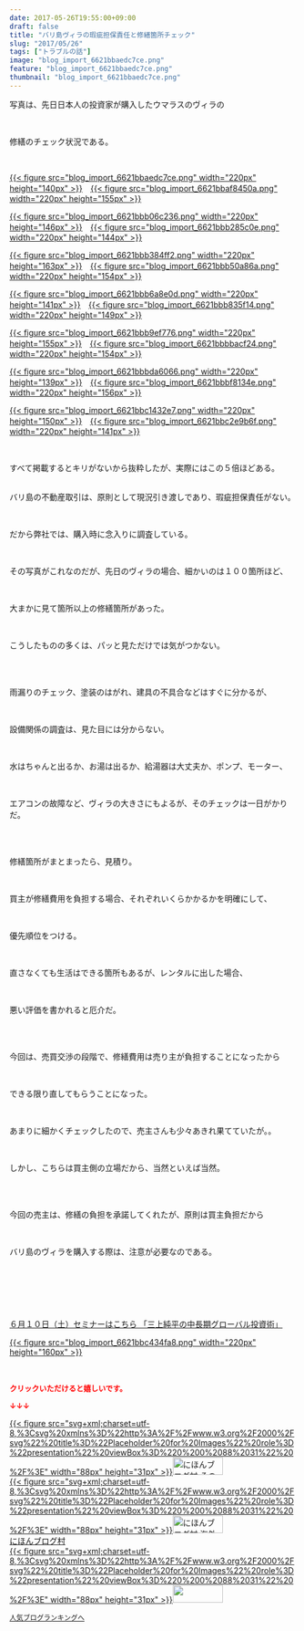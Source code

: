 ```yaml
---
date: 2017-05-26T19:55:00+09:00
draft: false
title: "バリ島ヴィラの瑕疵担保責任と修繕箇所チェック"
slug: "2017/05/26"
tags: ["トラブルの話"]
image: "blog_import_6621bbaedc7ce.png"
feature: "blog_import_6621bbaedc7ce.png"
thumbnail: "blog_import_6621bbaedc7ce.png"
---
```

<p>写真は、先日日本人の投資家が購入したウマラスのヴィラの</p><p> </p><p>修繕のチェック状況である。</p><p> </p><p><a href="blog_import_6621bbaedc7ce.png">{{< figure src="blog_import_6621bbaedc7ce.png" width="220px" height="140px" >}}</a>　<a href="blog_import_6621bbaf8450a.png">{{< figure src="blog_import_6621bbaf8450a.png" width="220px" height="155px" >}}</a></p><p><a href="blog_import_6621bbb06c236.png">{{< figure src="blog_import_6621bbb06c236.png" width="220px" height="146px" >}}</a>　<a href="blog_import_6621bbb285c0e.png">{{< figure src="blog_import_6621bbb285c0e.png" width="220px" height="144px" >}}</a></p><p><a href="blog_import_6621bbb384ff2.png">{{< figure src="blog_import_6621bbb384ff2.png" width="220px" height="163px" >}}</a>　<a href="blog_import_6621bbb50a86a.png">{{< figure src="blog_import_6621bbb50a86a.png" width="220px" height="154px" >}}</a></p><p><a href="blog_import_6621bbb6a8e0d.png">{{< figure src="blog_import_6621bbb6a8e0d.png" width="220px" height="141px" >}}</a>　<a href="blog_import_6621bbb835f14.png">{{< figure src="blog_import_6621bbb835f14.png" width="220px" height="149px" >}}</a></p><p><a href="blog_import_6621bbb9ef776.png">{{< figure src="blog_import_6621bbb9ef776.png" width="220px" height="155px" >}}</a>　<a href="blog_import_6621bbbbacf24.png">{{< figure src="blog_import_6621bbbbacf24.png" width="220px" height="154px" >}}</a></p><p><a href="blog_import_6621bbbda6066.png">{{< figure src="blog_import_6621bbbda6066.png" width="220px" height="139px" >}}</a>　<a href="blog_import_6621bbbf8134e.png">{{< figure src="blog_import_6621bbbf8134e.png" width="220px" height="156px" >}}</a></p><p><a href="blog_import_6621bbc1432e7.png">{{< figure src="blog_import_6621bbc1432e7.png" width="220px" height="150px" >}}</a>　<a href="blog_import_6621bbc2e9b6f.png">{{< figure src="blog_import_6621bbc2e9b6f.png" width="220px" height="141px" >}}</a></p><p> </p><p>すべて掲載するとキリがないから抜粋したが、実際にはこの５倍ほどある。</p><p><br/>バリ島の不動産取引は、原則として現況引き渡しであり、瑕疵担保責任がない。</p><p> </p><p>だから弊社では、購入時に念入りに調査している。</p><p> </p><p>その写真がこれなのだが、先日のヴィラの場合、細かいのは１００箇所ほど、</p><p> </p><p>大まかに見て箇所以上の修繕箇所があった。</p><p> </p><p>こうしたものの多くは、パッと見ただけでは気がつかない。</p><p> </p><p><br/>雨漏りのチェック、塗装のはがれ、建具の不具合などはすぐに分かるが、</p><p> </p><p>設備関係の調査は、見た目には分からない。</p><p> </p><p>水はちゃんと出るか、お湯は出るか、給湯器は大丈夫か、ポンプ、モーター、</p><p> </p><p>エアコンの故障など、ヴィラの大きさにもよるが、そのチェックは一日がかりだ。</p><p> </p><p><br/>修繕箇所がまとまったら、見積り。</p><p> </p><p>買主が修繕費用を負担する場合、それぞれいくらかかるかを明確にして、</p><p> </p><p>優先順位をつける。</p><p> </p><p>直さなくても生活はできる箇所もあるが、レンタルに出した場合、</p><p> </p><p>悪い評価を書かれると厄介だ。</p><p> </p><p><br/>今回は、売買交渉の段階で、修繕費用は売り主が負担することになったから</p><p> </p><p>できる限り直してもらうことになった。</p><p> </p><p>あまりに細かくチェックしたので、売主さんも少々あきれ果てていたが。。</p><p> </p><p>しかし、こちらは買主側の立場だから、当然といえば当然。</p><p> </p><p><br/>今回の売主は、修繕の負担を承諾してくれたが、原則は買主負担だから</p><p> </p><p>バリ島のヴィラを購入する際は、注意が必要なのである。</p><p> </p><p> </p><p> </p><p><a href="10_ek" target="_blank">６月１０日（土）セミナーはこちら 「三上純平の中長期グローバル投資術」</a></p><p><a href="10_ek" target="_blank">{{< figure src="blog_import_6621bbc434fa8.png" width="220px" height="160px" >}}</a></p><p> </p><p><font color="#ff0000" size="2"><strong>クリックいただけると嬉しいです。</strong></font></p><p><font color="#ff0000" size="2"><strong>↓↓↓</strong></font></p><p><a href="ranking.html?p_cid=01260127" id="&amp;blogmura_banner" target="_blank">{{< figure src="svg+xml;charset=utf-8,%3Csvg%20xmlns%3D%22http%3A%2F%2Fwww.w3.org%2F2000%2Fsvg%22%20title%3D%22Placeholder%20for%20Images%22%20role%3D%22presentation%22%20viewBox%3D%220%200%2088%2031%22%20%2F%3E" width="88px" height="31px" >}}<noscript><img alt="にほんブログ村 その他生活ブログ 不動産投資へ" border="0" height="31" src="//life.blogmura.com/hudousantoushi/img/hudousantoushi88_31.gif" width="88"></noscript></a><br/><a href="ranking.html?p_cid=01260127" target="_blank">{{< figure src="svg+xml;charset=utf-8,%3Csvg%20xmlns%3D%22http%3A%2F%2Fwww.w3.org%2F2000%2Fsvg%22%20title%3D%22Placeholder%20for%20Images%22%20role%3D%22presentation%22%20viewBox%3D%220%200%2088%2031%22%20%2F%3E" width="88px" height="31px" >}}<noscript><img alt="にほんブログ村 海外生活ブログ バリ島情報へ" border="0" height="31" src="https://img-proxy.blog-video.jp/images?url=http%3A%2F%2Foverseas.blogmura.com%2Fbali%2Fimg%2Fbali88_31.gif" width="88"></noscript></a><br/><a href="ranking.html?p_cid=01260127" target="_blank">にほんブログ村</a><br/><a href="link.php?1804582" title="人気ブログランキングへ">{{< figure src="svg+xml;charset=utf-8,%3Csvg%20xmlns%3D%22http%3A%2F%2Fwww.w3.org%2F2000%2Fsvg%22%20title%3D%22Placeholder%20for%20Images%22%20role%3D%22presentation%22%20viewBox%3D%220%200%2088%2031%22%20%2F%3E" width="88px" height="31px" >}}<noscript><img border="0" height="31" src="https://blog.with2.net/img/banner/banner_22.gif" width="88"></noscript></a></p><p><a href="link.php?1804582" style="font-size: 12px;">人気ブログランキングへ</a></p>

